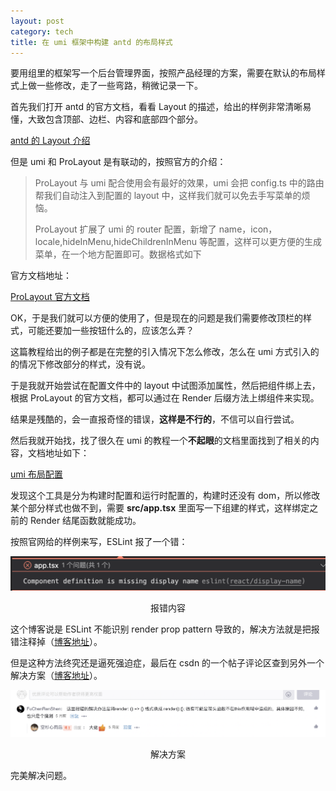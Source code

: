 ```yaml
---
layout: post
category: tech
title: 在 umi 框架中构建 antd 的布局样式
---
```


要用组里的框架写一个后台管理界面，按照产品经理的方案，需要在默认的布局样式上做一些修改，走了一些弯路，稍微记录一下。

首先我们打开 antd 的官方文档，看看 Layout 的描述，给出的样例非常清晰易懂，大致包含顶部、边栏、内容和底部四个部分。

[antd 的 Layout 介绍](https://ant.design/components/layout-cn/)

但是 umi 和 ProLayout 是有联动的，按照官方的介绍：

> ProLayout 与 umi 配合使用会有最好的效果，umi 会把 config.ts 中的路由帮我们自动注入到配置的 layout 中，这样我们就可以免去手写菜单的烦恼。
>
> ProLayout 扩展了 umi 的 router 配置，新增了 name，icon，locale,hideInMenu,hideChildrenInMenu 等配置，这样可以更方便的生成菜单，在一个地方配置即可。数据格式如下

官方文档地址：

[ProLayout 官方文档](https://procomponents.ant.design/components/layout/)

OK，于是我们就可以方便的使用了，但是现在的问题是我们需要修改顶栏的样式，可能还要加一些按钮什么的，应该怎么弄？

这篇教程给出的例子都是在完整的引入情况下怎么修改，怎么在 umi 方式引入的的情况下修改部分的样式，没有说。

于是我就开始尝试在配置文件中的 layout 中试图添加属性，然后把组件绑上去，根据 ProLayout 的官方文档，都可以通过在 Render 后缀方法上绑组件来实现。

结果是残酷的，会一直报奇怪的错误，**这样是不行的**，不信可以自行尝试。

然后我就开始找，找了很久在 umi 的教程一个**不起眼**的文档里面找到了相关的内容，文档地址如下：

[umi 布局配置](https://umijs.org/zh-CN/plugins/plugin-layout#%E6%9E%84%E5%BB%BA%E6%97%B6%E9%85%8D%E7%BD%AE)

发现这个工具是分为构建时配置和运行时配置的，构建时还没有 dom，所以修改某个部分样式也做不到，需要 **src/app.tsx** 里面写一下组建的样式，这样绑定之前的 Render 结尾函数就能成功。

按照官网给的样例来写，ESLint 报了一个错：

![报错内容](../img/20210802/报错内容.png)

<center>报错内容</center>

这个博客说是 ESLint 不能识别 render prop pattern 导致的，解决方法就是把报错注释掉（[博客地址](https://stackoverflow.com/questions/55620562/eslint-component-definition-is-missing-displayname-react-display-name)）。

但是这种方法终究还是逼死强迫症，最后在 csdn 的一个帖子评论区查到另外一个解决方案（[博客地址](https://blog.csdn.net/qq_33603809/article/details/90268648)）。

![解决方案](../img/20210802/解决方案.png)

<center>解决方案</center>

完美解决问题。
